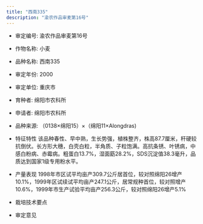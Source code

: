 ```yaml
---
title: "西南335"
description: "渝农作品审麦第16号"
---
```

* 审定编号:  渝农作品审麦第16号

*  作物名称:  小麦

*  品种名称:  西南335

*  审定年份:  2000

*  审定单位:  重庆市

* 育种者:  绵阳市农科所

*  申请者:  绵阳市农科所

*  品种来源:  （0138×绵阳15）×（绵阳11×Alongdras)

*  特征特性
该品种春性、早中熟，生长势强，植株整齐，株高87.7厘米，秆硬较抗倒伏。长方形大穗，白壳白粒，半角质、子粒饱满。高抗条锈、叶锈病，中感白粉病、赤霉病。粗蛋白13.7%，湿面筯28.2%，SDS沉淀值38.3毫升，品质达到国家1级专用粉水平。

*  产量表现
1998年市区试平均亩产309.7公斤居首位，较对照绵阳26增产10.1%，1999年区试续试平均亩产247.1公斤，居常规种首位，较对照增产10.6%，1999年市生产试验平均亩产256.3公斤，较对照绵阳26增产5.1%

*  栽培技术要点


*  审定意见

